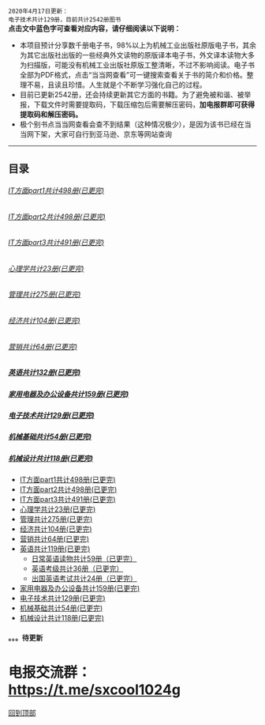 `2020年4月17日更新：`<br>
`电子技术共计129册，目前共计2542册图书`<br>
**点击文中蓝色字可查看对应内容，请仔细阅读以下说明：**
* 本项目预计分享数千册电子书，98%以上为机械工业出版社原版电子书，其余为其它出版社出版的一些经典外文读物的原版译本电子书，外文译本读物大多为扫描版，可能没有机械工业出版社原版工整清晰，不过不影响阅读。电子书全部为PDF格式，点击“当当网查看”可一键搜索查看关于书的简介和价格。整理不易，且读且珍惜。人生就是个不断学习强化自己的过程。
* 目前已更新2542册，还会持续更新其它方面的书籍。为了避免被和谐、被举报，下载文件时需要提取码，下载压缩包后需要解压密码，**加电报群即可获得提取码和解压密码。**
* 极个别书点当当网查看会查不到结果（这种情况极少），是因为该书已经在当当网下架，大家可自行到亚马逊、京东等网站查询<br>

***
## 目录
###### <a id="h1" href="#c1">IT方面part1共计498册(已更完)</a>
###### <a href="https://github.com/sxcool1024/Machinery-Industry-Press/blob/master/IT%E6%96%B9%E9%9D%A2%E5%9B%BE%E4%B9%A6/part1.md">IT方面part2共计498册(已更完)</a>
###### <a href="https://github.com/sxcool1024/Machinery-Industry-Press/blob/master/IT%E6%96%B9%E9%9D%A2%E5%9B%BE%E4%B9%A6/part1.md">IT方面part3共计491册(已更完)</a>
###### <a href="https://github.com/sxcool1024/Machinery-Industry-Press/blob/master/IT%E6%96%B9%E9%9D%A2%E5%9B%BE%E4%B9%A6/part1.md">心理学共计23册(已更完)</a>
###### <a href="https://github.com/sxcool1024/Machinery-Industry-Press/blob/master/IT%E6%96%B9%E9%9D%A2%E5%9B%BE%E4%B9%A6/part1.md">管理共计275册(已更完)</a>
###### <a href="https://github.com/sxcool1024/Machinery-Industry-Press/blob/master/IT%E6%96%B9%E9%9D%A2%E5%9B%BE%E4%B9%A6/part1.md">经济共计104册(已更完)</a>
###### <a href="https://github.com/sxcool1024/Machinery-Industry-Press/blob/master/IT%E6%96%B9%E9%9D%A2%E5%9B%BE%E4%B9%A6/part1.md">营销共计64册(已更完)</a>
##### <a href="https://github.com/sxcool1024/Machinery-Industry-Press/blob/master/IT%E6%96%B9%E9%9D%A2%E5%9B%BE%E4%B9%A6/part1.md">英语共计132册(已更完)</a>
##### <a href="https://github.com/sxcool1024/Machinery-Industry-Press/blob/master/IT%E6%96%B9%E9%9D%A2%E5%9B%BE%E4%B9%A6/part1.md">家用电器及办公设备共计159册(已更完)</a>
##### <a href="https://github.com/sxcool1024/Machinery-Industry-Press/blob/master/IT%E6%96%B9%E9%9D%A2%E5%9B%BE%E4%B9%A6/part1.md">电子技术共计129册(已更完)</a>
##### <a href="https://github.com/sxcool1024/Machinery-Industry-Press/blob/master/IT%E6%96%B9%E9%9D%A2%E5%9B%BE%E4%B9%A6/part1.md">机械基础共计54册(已更完)</a>
##### <a href="https://github.com/sxcool1024/Machinery-Industry-Press/blob/master/IT%E6%96%B9%E9%9D%A2%E5%9B%BE%E4%B9%A6/part1.md">机械设计共计118册(已更完)</a>



* [IT方面part1共计498册(已更完)](/IT方面图书/part1.md)
* [IT方面part2共计498册(已更完)](/IT方面图书/part2.md)
* [IT方面part3共计491册(已更完)](/IT方面图书/part3.md)
* [心理学共计23册(已更完)](/心理/README.md)
* [管理共计275册(已更完)](/管理/README.md)
* [经济共计104册(已更完)](/经济/README.md)
* [营销共计64册(已更完)](/营销/README.md)
* [英语共计119册(已更完)](/英语/README.md)
  * [日常英语读物共计59册（已更完）](/英语/日常英语读物.md)
  * [英语考级共计36册（已更完）](/英语/英语考级.md)
  * [出国英语考试共计24册（已更完）](/英语/出国英语考试.md)
* [家用电器及办公设备共计159册(已更完)](/家用电器及办公设备/README.md)
* [电子技术共计129册(已更完)](/电子技术/README.md)
* [机械基础共计54册(已更完)](/机械基础/README.md)
* [机械设计共计118册(已更完)](/机械设计/README.md)

#### 。。。待更新
# 电报交流群：https://t.me/sxcool1024g
[回到顶部](#readme)
